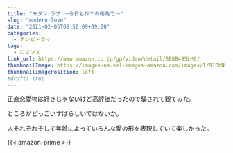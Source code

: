 ```yaml
---
title: "モダン･ラブ ～今日もＮＹの街角で～"
slug: "modern-love"
date: "2021-02-05T08:50:09+09:00"
categories:
  - テレビドラマ
tags:
  - ロマンス
link_url: https://www.amazon.co.jp/gp/video/detail/B08B49SLM6/
thumbnailImage: https://images-na.ssl-images-amazon.com/images/I/91PbN-Ed2EL._SX300_.jpg
thumbnailImagePosition: left
#draft: true
---
```

正直恋愛物は好きじゃないけど高評価だったので騙されて観てみた。
<!--more-->
ところがどっこいすばらしいではないか。

人それぞれそして年齢によっていろんな愛の形を表現していて楽しかった。

{{< amazon-prime >}}

